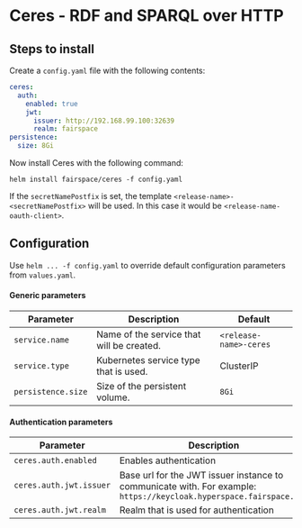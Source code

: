 # Ceres - RDF and SPARQL over HTTP



## Steps to install
Create a `config.yaml` file with the following contents:

```yaml
ceres:
  auth:
    enabled: true
    jwt:
      issuer: http://192.168.99.100:32639
      realm: fairspace
persistence:
  size: 8Gi
```

Now install Ceres with the following command:

`helm install fairspace/ceres -f config.yaml`


If the `secretNamePostfix` is set, the template `<release-name>-<secretNamePostfix>` will be used. In this case
it would be `<release-name-oauth-client>`.

## Configuration
Use `helm ... -f config.yaml` to override default configuration parameters from `values.yaml`.

#### Generic parameters
| Parameter  | Description  | Default |
|---|---|---|
| `service.name` | Name of the service that will be created. | `<release-name>-ceres` |
| `service.type` | Kubernetes service type that is used. | ClusterIP |
| `persistence.size` | Size of the persistent volume. | `8Gi` |

#### Authentication parameters
| Parameter  | Description  | Default |
|---|---|---|
| `ceres.auth.enabled` | Enables authentication | `true` |
| `ceres.auth.jwt.issuer` | Base url for the JWT issuer instance to communicate with. For example: `https://keycloak.hyperspace.fairspace.app` | |
| `ceres.auth.jwt.realm` | Realm that is used for authentication | |
